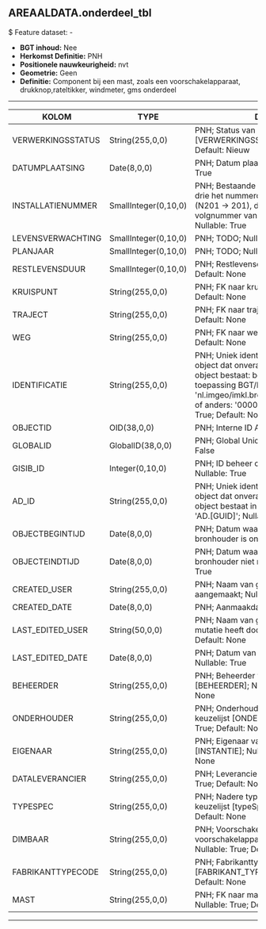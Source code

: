 ﻿## AREAALDATA.onderdeel_tbl

$ Feature dataset: -

* __BGT inhoud:__ Nee
* __Herkomst Definitie:__ PNH
* __Positionele nauwkeurigheid:__ nvt
* __Geometrie:__ Geen
* __Definitie:__ Component bij een mast, zoals een voorschakelapparaat, drukknop,rateltikker, windmeter, gms onderdeel


***

|KOLOM                               |TYPE                   |DEFINITIE|
|------                              |----                   |-----    |
|VERWERKINGSSTATUS                   |String(255,0,0)        |PNH; Status van de gegevens; keuzelijst [VERWERKINGSSTATUS]; Nullable: False; Default: Nieuw|
|DATUMPLAATSING                      |Date(8,0,0)            |PNH; Datum plaatsing installatie; Nullable: True|
|INSTALLATIENUMMER                   |SmallInteger(0,10,0)   |PNH; Bestaande uit 4 cijfers: de eerste drie het nummerdeel van het wegnummer (N201 -> 201), de laatste een volgnummer van één positie (1 t/m 9); Nullable: True|
|LEVENSVERWACHTING                   |SmallInteger(0,10,0)   |PNH; TODO; Nullable: True|
|PLANJAAR                            |SmallInteger(0,10,0)   |PNH; TODO; Nullable: True|
|RESTLEVENSDUUR                      |SmallInteger(0,10,0)   |PNH; Restlevensduur; Nullable: True; Default: None|
|KRUISPUNT                           |String(255,0,0)        |PNH; FK naar kruispunt_p; Nullable: True; Default: None|
|TRAJECT                             |String(255,0,0)        |PNH; FK naar traject_v; Nullable: True; Default: None|
|WEG                                 |String(255,0,0)        |PNH; FK naar weg_l; Nullable: True; Default: None|
|IDENTIFICATIE                       |String(255,0,0)        |PNH; Uniek identificatienummer voor het object dat onveranderlijk is zolang het object bestaat: bevat indien van toepassing BGT/IMKL ID in format 'nl.imgeo/imkl.bronhouderscode.LokaalID' of anders: '00000'.LokaalID; Nullable: True; Default: None|
|OBJECTID                            |OID(38,0,0)            |PNH; Interne ID ArcGIS; Nullable: False|
|GLOBALID                            |GlobalID(38,0,0)       |PNH; Global Unique Identifier; Nullable: False|
|GISIB_ID                            |Integer(0,10,0)        |PNH; ID beheer openbare ruimte (GISIB); Nullable: True|
|AD_ID                               |String(255,0,0)        |PNH; Uniek identificatienummer voor het object dat onveranderlijk is zolang het object bestaat in Areaaldata: in format 'AD.[GUID]'; Nullable: False; Default: None|
|OBJECTBEGINTIJD                     |Date(8,0,0)            |PNH; Datum waarop het object bij de bronhouder is ontstaan; Nullable: True|
|OBJECTEINDTIJD                      |Date(8,0,0)            |PNH; Datum waarop het object bij de bronhouder niet meer geldig is; Nullable: True|
|CREATED_USER                        |String(255,0,0)        |PNH; Naam van gebruiker die de rij heeft aangemaakt; Nullable: True; Default: None|
|CREATED_DATE                        |Date(8,0,0)            |PNH; Aanmaakdatum; Nullable: True|
|LAST_EDITED_USER                    |String(50,0,0)         |PNH; Naam van gebruiker die de laatste mutatie heeft doorgevoerd; Nullable: True; Default: None|
|LAST_EDITED_DATE                    |Date(8,0,0)            |PNH; Datum van de laatste mutatie; Nullable: True|
|BEHEERDER                           |String(255,0,0)        |PNH; Beheerder van het object; keuzelijst [BEHEERDER]; Nullable: True; Default: None|
|ONDERHOUDER                         |String(255,0,0)        |PNH; Onderhouder van het object; keuzelijst [ONDERHOUDER]; Nullable: True; Default: None|
|EIGENAAR                            |String(255,0,0)        |PNH; Eigenaar van het object; keuzelijst [INSTANTIE]; Nullable: True; Default: None|
|DATALEVERANCIER                     |String(255,0,0)        |PNH; Leverancier van de data; Nullable: True; Default: None|
|TYPESPEC                            |String(255,0,0)        |PNH; Nadere typering van het object; keuzelijst [typeSpecOND]; Nullable: True; Default: None|
|DIMBAAR                             |String(255,0,0)        |PNH; Voorschakelapparaat: Bevat het voorschakelapparaat een dimvoorziening; Nullable: True; Default: None|
|FABRIKANTTYPECODE                   |String(255,0,0)        |PNH; Fabrikanttypecode; keuzelijst [FABRIKANT_TYPECODE]; Nullable: True; Default: None|
|MAST                                |String(255,0,0)        |PNH; FK naar mastDraagconstructie_p; Nullable: True; Default: None|



***

